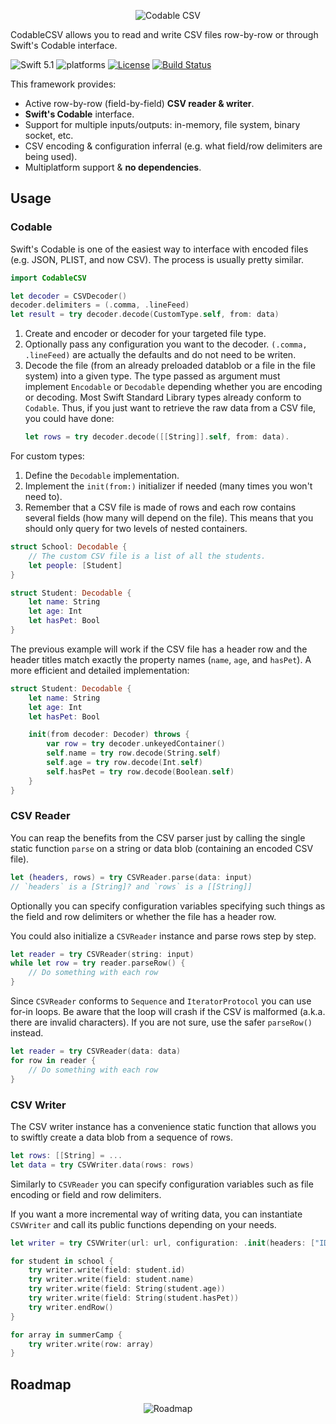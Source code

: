 <p align="center">
    <img src="Assets/CodableCSV.svg" alt="Codable CSV"/>
</p>

CodableCSV allows you to read and write CSV files row-by-row or through Swift's Codable interface.

![Swift 5.1](https://img.shields.io/badge/Swift-5.1-orange.svg) ![platforms](https://img.shields.io/badge/platforms-iOS%20%7C%20macOS%20%7C%20tvOS%20%7C%20watchOS-lightgrey.svg) [![License](http://img.shields.io/:license-mit-blue.svg)](http://doge.mit-license.org) [![Build Status](https://travis-ci.com/dehesa/CodableCSV.svg?branch=master)](https://travis-ci.com/dehesa/CodableCSV)

This framework provides:

-   Active row-by-row (field-by-field) **CSV reader & writer**.
-   **Swift's Codable** interface.
-   Support for multiple inputs/outputs: in-memory, file system, binary socket, etc.
-   CSV encoding & configuration inferral (e.g. what field/row delimiters are being used).
-   Multiplatform support & **no dependencies**.

## Usage

### Codable

Swift's Codable is one of the easiest way to interface with encoded files (e.g. JSON, PLIST, and now CSV). The process is usually pretty similar.

```swift
import CodableCSV

let decoder = CSVDecoder()
decoder.delimiters = (.comma, .lineFeed)
let result = try decoder.decode(CustomType.self, from: data)
```

1. Create and encoder or decoder for your targeted file type.
2. Optionally pass any configuration you want to the decoder.
   `(.comma, .lineFeed)` are actually the defaults and do not need to be writen.
3. Decode the file (from an already preloaded datablob or a file in the file system) into a given type.
   The type passed as argument must implement `Encodable` or `Decodable` depending whether you are encoding or decoding. Most Swift Standard Library types already conform to `Codable`. Thus, if you just want to retrieve the raw data from a CSV file, you could have done:
    ```swift
    let rows = try decoder.decode([[String]].self, from: data).
    ```

For custom types:

1. Define the `Decodable` implementation.
2. Implement the `init(from:)` initializer if needed (many times you won't need to).
3. Remember that a CSV file is made of rows and each row contains several fields (how many will depend on the file).
   This means that you should only query for two levels of nested containers.

```swift
struct School: Decodable {
    // The custom CSV file is a list of all the students.
    let people: [Student]
}

struct Student: Decodable {
    let name: String
    let age: Int
    let hasPet: Bool
}
```

The previous example will work if the CSV file has a header row and the header titles match exactly the property names (`name`, `age`, and `hasPet`). A more efficient and detailed implementation:

```swift
struct Student: Decodable {
    let name: String
    let age: Int
    let hasPet: Bool

    init(from decoder: Decoder) throws {
        var row = try decoder.unkeyedContainer()
        self.name = try row.decode(String.self)
        self.age = try row.decode(Int.self)
        self.hasPet = try row.decode(Boolean.self)
    }
}
```

### CSV Reader

You can reap the benefits from the CSV parser just by calling the single static function `parse` on a string or data blob (containing an encoded CSV file).

```swift
let (headers, rows) = try CSVReader.parse(data: input)
// `headers` is a [String]? and `rows` is a [[String]]
```

Optionally you can specify configuration variables specifying such things as the field and row delimiters or whether the file has a header row.

You could also initialize a `CSVReader` instance and parse rows step by step.

```swift
let reader = try CSVReader(string: input)
while let row = try reader.parseRow() {
    // Do something with each row
}
```

Since `CSVReader` conforms to `Sequence` and `IteratorProtocol` you can use for-in loops. Be aware that the loop will crash if the CSV is malformed (a.k.a. there are invalid characters). If you are not sure, use the safer `parseRow()` instead.

```swift
let reader = try CSVReader(data: data)
for row in reader {
    // Do something with each row
}
```

### CSV Writer

The CSV writer instance has a convenience static function that allows you to swiftly create a data blob from a sequence of rows.

```swift
let rows: [[String] = ...
let data = try CSVWriter.data(rows: rows)
```

Similarly to `CSVReader` you can specify configuration variables such as file encoding or field and row delimiters.

If you want a more incremental way of writing data, you can instantiate `CSVWriter` and call its public functions depending on your needs.

```swift
let writer = try CSVWriter(url: url, configuration: .init(headers: ["ID", "Name", "Age", "hasPet"]))

for student in school {
    try writer.write(field: student.id)
    try writer.write(field: student.name)
    try writer.write(field: String(student.age))
    try writer.write(field: String(student.hasPet))
    try writer.endRow()
}

for array in summerCamp {
    try writer.write(row: array)
}
```

## Roadmap

<p align="center">
<img src="Assets/Roadmap.svg" alt="Roadmap"/>
</p>
